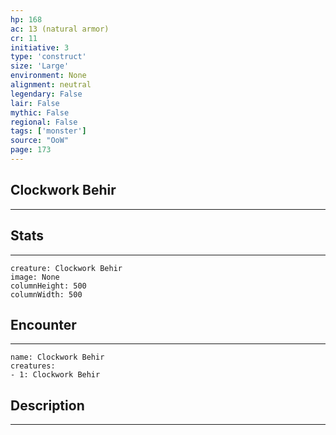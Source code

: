 ```yaml
---
hp: 168
ac: 13 (natural armor)
cr: 11
initiative: 3
type: 'construct'    
size: 'Large'
environment: None
alignment: neutral
legendary: False
lair: False
mythic: False
regional: False
tags: ['monster']
source: "OoW"
page: 173
---
```


## Clockwork Behir
---



## Stats
---

```statblock
creature: Clockwork Behir
image: None
columnHeight: 500
columnWidth: 500
```

## Encounter
---

```encounter-table
name: Clockwork Behir
creatures:
- 1: Clockwork Behir
```

## Description
---




